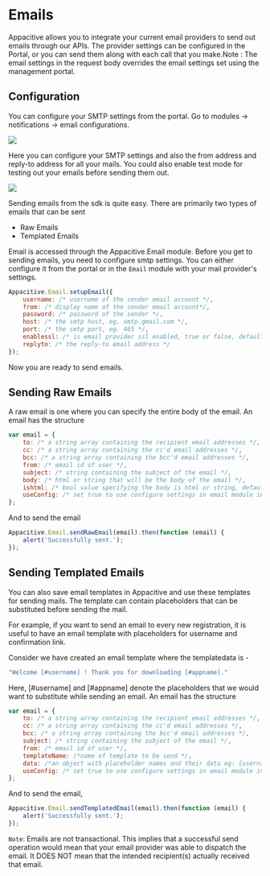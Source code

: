 ﻿# Emails

Appacitive allows you to integrate your current email providers to send out emails through our APIs. The provider settings can be configured in the Portal, or you can send them along with each call that you make.Note : The email settings in the request body overrides the email settings set using the management portal.

## Configuration 

You can configure your SMTP settings from the portal. Go to modules -> notifications -> email configurations.

![](http://cdn.appacitive.com/devcenter/windows/Email-Config-Modules.png)

Here you can configure your SMTP settings and also the from address and reply-to address for all your mails. You could also enable test mode for testing out your emails before sending them out.

![](http://cdn.appacitive.com/devcenter/windows/Email-Configurations-Page.png)

Sending emails from the sdk is quite easy. There are primarily two types of emails that can be sent

* Raw Emails
* Templated Emails

Email is accessed through the Appacitive.Email module. Before you get to sending emails, you need to configure smtp settings. You can either configure it from the portal or in the `Email` module with your mail provider's settings.

```javascript
Appacitive.Email.setupEmail({
    username: /* username of the sender email account */,
    from: /* display name of the sender email account*/,
    password: /* password of the sender */,
    host: /* the smtp host, eg. smtp.gmail.com */,
    port: /* the smtp port, eg. 465 */,
    enablessl: /* is email provider ssl enabled, true or false, default is true */,
    replyto: /* the reply-to email address */
});
```
Now you are ready to send emails.

## Sending Raw Emails

A raw email is one where you can specify the entire body of the email. An email has the structure
```javascript
var email = {
    to: /* a string array containing the recipient email addresses */,
    cc: /* a string array containing the cc'd email addresses */,
    bcc: /* a string array containing the bcc'd email addresses */,
    from: /* email id of user */,
    subject: /* string containing the subject of the email */,
    body: /* html or string that will be the body of the email */,
    ishtml: /* bool value specifying the body is html or string, default is true */,
    useConfig: /* set true to use configure settings in email module in SDK */
};
```
And to send the email
```javascript
Appacitive.Email.sendRawEmail(email).then(function (email) {
    alert('Successfully sent.');
});
```

## Sending Templated Emails

You can also save email templates in Appacitive and use these templates for sending mails. The template can contain placeholders that can be substituted before sending the mail. 

For example, if you want to send an email to every new registration, it is useful to have an email template with placeholders for username and confirmation link.

Consider we have created an email template where the templatedata is -

```javascript
"Welcome [#username] ! Thank you for downloading [#appname]."
```
Here, [#username] and [#appname] denote the placeholders that we would want to substitute while sending an email. An email has the structure

```javascript
var email = {
    to: /* a string array containing the recipient email addresses */,
    cc: /* a string array containing the cc'd email addresses */,
    bcc: /* a string array containing the bcc'd email addresses */,
    subject: /* string containing the subject of the email */,
    from: /* email id of user */,
    templateName: /*name of template to be send */,
    data: /*an object with placeholder names and their data eg: {username:"test"} */
    useConfig: /* set true to use configure settings in email module in SDK*/
};
```
And to send the email,
```javascript
Appacitive.Email.sendTemplatedEmail(email).then(function (email) {
    alert('Successfully sent.');
});
```

`Note`: Emails are not transactional. This implies that a successful send operation would mean that your email provider was able to dispatch the email. It DOES NOT mean that the intended recipient(s) actually received that email.
